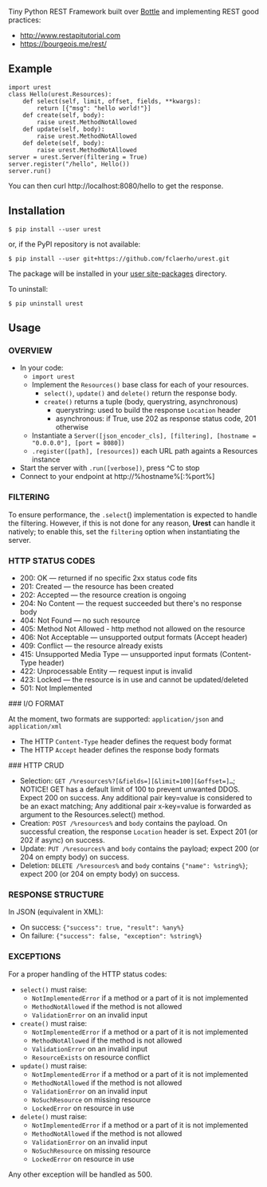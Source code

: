 
Tiny Python REST Framework built over [Bottle](http://bottlepy.org/docs/dev/index.html) and implementing REST good practices:
  * http://www.restapitutorial.com
  * https://bourgeois.me/rest/


Example
-------

	import urest
	class Hello(urest.Resources):
		def select(self, limit, offset, fields, **kwargs):
			return [{"msg": "hello world!"}]
		def create(self, body):
			raise urest.MethodNotAllowed
		def update(self, body):
			raise urest.MethodNotAllowed
		def delete(self, body):
			raise urest.MethodNotAllowed
	server = urest.Server(filtering = True)
	server.register("/hello", Hello())
	server.run()

You can then curl http://localhost:8080/hello to get the response.


Installation
------------

	$ pip install --user urest

or, if the PyPI repository is not available:

	$ pip install --user git+https://github.com/fclaerho/urest.git

The package will be installed in your [user site-packages](https://www.python.org/dev/peps/pep-0370/#specification) directory.

To uninstall:

	$ pip uninstall urest


Usage
-----

### OVERVIEW

  * In your code:
    * `import urest`
    * Implement the `Resources()` base class for each of your resources.
      * `select()`, `update()` and `delete()` return the response body.
      * `create()` returns a tuple (body, querystring, asynchronous)
        * querystring: used to build the response `Location` header
        * asynchronous: if True, use 202 as response status code, 201 otherwise
    * Instantiate a `Server([json_encoder_cls], [filtering], [hostname = "0.0.0.0"], [port = 8080])`
    * `.register([path], [resources])` each URL path againts a Resources instance
  * Start the server with `.run([verbose])`, press ^C to stop
  * Connect to your endpoint at http://%hostname%[:%port%]

### FILTERING

To ensure performance, the `.select`() implementation is expected to handle the filtering.
However, if this is not done for any reason, **Urest** can handle it natively;
to enable this, set the `filtering` option when instantiating the server.

### HTTP STATUS CODES

  * 200: OK — returned if no specific 2xx status code fits
  * 201: Created — the resource has been created
  * 202: Accepted — the resource creation is ongoing
  * 204: No Content — the request succeeded but there's no response body
  * 404: Not Found — no such resource
  * 405: Method Not Allowed - http method not allowed on the resource
  * 406: Not Acceptable — unsupported output formats (Accept header)
  * 409: Conflict — the resource already exists
  * 415: Unsupported Media Type — unsupported input formats (Content-Type header)
  * 422: Unprocessable Entity — request input is invalid
  * 423: Locked — the resource is in use and cannot be updated/deleted
  * 501: Not Implemented

### I/O FORMAT

At the moment, two formats are supported: `application/json` and `application/xml`
  * The HTTP `Content-Type` header defines the request body format
  * The HTTP `Accept` header defines the response body formats

### HTTP CRUD

  * Selection: `GET /%resources%?[&fields=][&limit=100][&offset=]…`;
    NOTICE! GET has a default limit of 100 to prevent unwanted DDOS.
    Expect 200 on success.
    Any additional pair key=value is considered to be an exact matching;
    Any additional pair x-key=value is forwarded as argument to the Resources.select() method.
  * Creation:
    `POST /%resources%` and `body` contains the payload.
    On successful creation, the response `Location` header is set.
    Expect 201 (or 202 if async) on success.
  * Update: `PUT /%resources%` and `body` contains the payload;
    expect 200 (or 204 on empty body) on success.
  * Deletion: `DELETE /%resources%` and `body` contains `{"name": %string%}`;
    expect 200 (or 204 on empty body) on success.

### RESPONSE STRUCTURE

In JSON (equivalent in XML):
  * On success: `{"success": true, "result": %any%}`
  * On failure: `{"success": false, "exception": %string%}`

### EXCEPTIONS

For a proper handling of the HTTP status codes:

  * `select()` must raise:
    * `NotImplementedError` if a method or a part of it is not implemented
    * `MethodNotAllowed` if the method is not allowed
    * `ValidationError` on an invalid input
  * `create()` must raise:
    * `NotImplementedError` if a method or a part of it is not implemented
    * `MethodNotAllowed` if the method is not allowed
    * `ValidationError` on an invalid input
    * `ResourceExists` on resource conflict
  * `update()` must raise:
    * `NotImplementedError` if a method or a part of it is not implemented
    * `MethodNotAllowed` if the method is not allowed
    * `ValidationError` on an invalid input
    * `NoSuchResource` on missing resource
    * `LockedError` on resource in use
  * `delete()` must raise:
    * `NotImplementedError` if a method or a part of it is not implemented
    * `MethodNotAllowed` if the method is not allowed
    * `ValidationError` on an invalid input
    * `NoSuchResource` on missing resource
    * `LockedError` on resource in use

Any other exception will be handled as 500.
